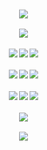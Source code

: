 #### <p align="center"> ![](https://files.catbox.moe/qlafit.png)
#### <p align="center">![](https://komarev.com/ghpvc/?username=darlingness&label=🍰&color=F6C3AF&style=plastic)
#### <p align="center"> [![](https://files.catbox.moe/p4sitv.png)](https://fricomms.carrd.co/)  [![](https://files.catbox.moe/s1yu5n.png)](https://www.tiktok.com/@fri_core)  [![](https://files.catbox.moe/a9er4u.png)](https://fri.atabook.org)
#### <p align="center"> [![](https://files.catbox.moe/brqhku.png)](https://rentry.co/confession-)  [![](https://files.catbox.moe/f0eetj.png)](https://rentry.co/seadream)  [![](https://files.catbox.moe/14e2x9.png)](https://rentry.co/fri)
#### <p align="center"> [![](https://files.catbox.moe/h52cwj.png)](https://pronouns.cc/@nightic)  [![](https://files.catbox.moe/uj7sw6.png)](https://open.spotify.com/user/31ajix25v2i4pz3etbcs3ve3rsmm?si=a6583ce8b4a94830)  [![](https://files.catbox.moe/7easva.png)](https://pin.it/3agjiw2iX)
#### <p align="center"> ![](https://files.catbox.moe/wrd78p.png)
#### <p align="center"> ![](https://files.catbox.moe/dd71un.png)
